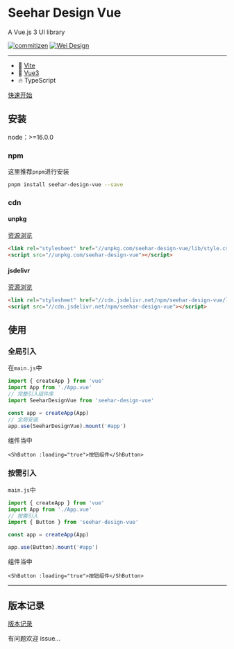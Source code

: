 # Seehar Design Vue

A Vue.js 3 UI library

[![commitizen](https://img.shields.io/badge/commitizen-friendly-brightgreen.svg)](http://commitizen.github.io/cz-cli)
[![Wei Design](https://img.shields.io/npm/v/seehar-design-vue.svg?style=flat-square)](https://www.npmjs.org/package/seehar-design-vue)

---

-   🔭 [Vite](https://vitejs.dev)
-   💪 [Vue3](https://vuejs.org)
-   🔥 TypeScript

[快速开始](https://seehar.github.io/seehar-design-vue/)

## 安装

node：>=16.0.0

### npm

这里推荐`pnpm`进行安装

```sh
pnpm install seehar-design-vue --save
```

### cdn

#### unpkg

[资源浏览](https://unpkg.com/seehar-design-vue/)

```html
<link rel="stylesheet" href="//unpkg.com/seehar-design-vue/lib/style.css" />
<script src="//unpkg.com/seehar-design-vue"></script>
```

#### jsdelivr

[资源浏览](https://cdn.jsdelivr.net/npm/seehar-design-vue/)

```html
<link rel="stylesheet" href="//cdn.jsdelivr.net/npm/seehar-design-vue/lib/style.css" />
<script src="//cdn.jsdelivr.net/npm/seehar-design-vue"></script>
```

## 使用

### 全局引入

在`main.js`中

```js
import { createApp } from 'vue'
import App from './App.vue'
// 完整引入组件库
import SeeharDesignVue from 'seehar-design-vue'

const app = createApp(App)
// 全局安装
app.use(SeeharDesignVue).mount('#app')
```

组件当中

```vue
<ShButton :loading="true">按钮组件</ShButton>
```

### 按需引入

`main.js`中

```js
import { createApp } from 'vue'
import App from './App.vue'
// 按需引入
import { Button } from 'seehar-design-vue'

const app = createApp(App)

app.use(Button).mount('#app')
```

组件当中

```vue
<ShButton :loading="true">按钮组件</ShButton>
```

---

## 版本记录

[版本记录](CHANGELOG.md)

有问题欢迎 issue...
